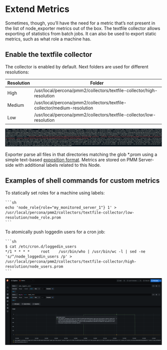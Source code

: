 # Extend Metrics

Sometimes, though, you’ll have the need for a metric that’s not present in the list of node_exporter metrics out of the box. 
The textfile collector allows exporting of statistics from batch jobs. It can also be used to export static metrics, such as what role a machine has. 

## Enable the textfile collector

The collector is enabled by default. Next folders are used for different resolutions:

| Resolution | Folder                                                                  |
|------------|-------------------------------------------------------------------------|
|  High      | /usr/local/percona/pmm2/collectors/textfile-collector/high-resolution   |
|  Medium    | /usr/local/percona/pmm2/collectors/textfile-collector/medium-resolution |
|  Low       | /usr/local/percona/pmm2/collectors/textfile-collector/low-resolution    |

![!image](../_images/node-exporter.textfile-collector.1.png)

Exporter parse all files in that directories matching the glob *.prom using a simple text-based [exposition format](https://prometheus.io/docs/instrumenting/exposition_formats/#text-based-format).
Metrics are stored on PMM Server-side with additional labels related to this Node.

## Examples of shell commands for custom metrics

To statically set roles for a machine using labels:

    ```sh
    echo 'node_role{role="my_monitored_server_1"} 1' > /usr/local/percona/pmm2/collectors/textfile-collector/low-resolution/node_role.prom
    ```

To atomically push loggedin users for a cron job:

    ```sh
    $ cat /etc/cron.d/loggedin_users
    */1 * * * *     root    /usr/bin/who | /usr/bin/wc -l | sed -ne 's/^/node_loggedin_users /p' > /usr/local/percona/pmm2/collectors/textfile-collector/high-resolution/node_users.prom
    ```

![!image](../_images/node-exporter.textfile-collector.2.png)

